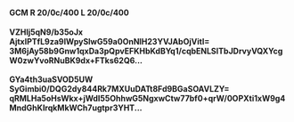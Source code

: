 #### GCM R 20/0c/400 L 20/0c/400
**VZHlj5qN9/b35oJx**<br/>**AjtxIPTfL9za9IWpySlwG59a0OnNlH23YVJAbOjVitI=**<br/>**3M6jAy58b9Gnw1qxDa3pQpvEFKHbKdBYq1/cqbENLSITbJDrvyVQXYcgW0zwYvoRNuBK9dx+FTks62Q6...**<br/><br/>
**GYa4th3uaSVOD5UW**<br/>**SyGimbi0/DQG2dy844Rk7MXUuDATt8Fd9BGaSOAVLZY=**<br/>**qRMLHa5oHsWkx+jWdI55OhhwG5NgxwCtw77bf0+qrW/0OPXti1xW9g4MndGhKIrqkMkWCh7ugtpr3YHT...**